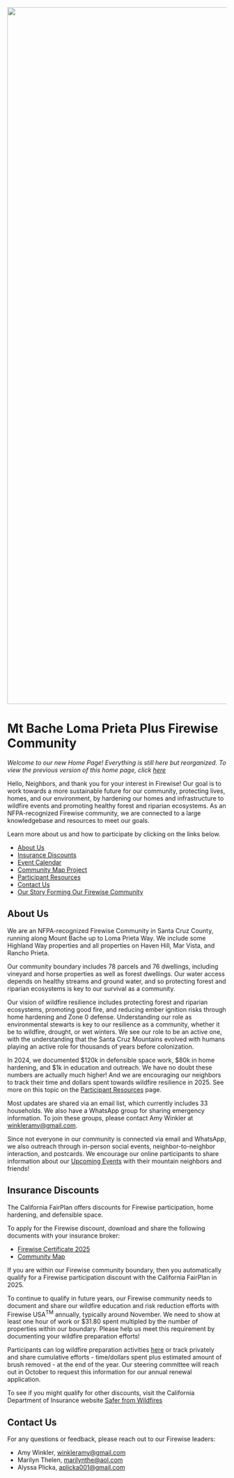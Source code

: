 <img src="Logo3.png" width="1600">

# Mt Bache Loma Prieta Plus Firewise Community

*Welcome to our new Home Page! Everything is still here but reorganized. To view the previous version of this home page, click [here](README%20Original.html)*

Hello, Neighbors, and thank you for your interest in Firewise! Our goal is to work towards a more sustainable future for our community, protecting lives, homes, and our environment, by hardening our homes and infrastructure to wildfire events and promoting healthy forest and riparian ecosystems. As an NFPA-recognized Firewise community, we are connected to a large knowledgebase and resources to meet our goals.

Learn more about us and how to participate by clicking on the links below.

- [About Us](#about-us)
- [Insurance Discounts](#insurance-discounts)
- [Event Calendar](https://winkleramy.github.io/Firewise/Events.html)
- [Community Map Project](https://winkleramy.github.io/MtBacheLomaPrietaPlus/)
- [Participant Resources](https://winkleramy.github.io/Firewise/ParticipantResources.html)
- [Contact Us](#contact-us)
- [Our Story Forming Our Firewise Community](https://winkleramy.github.io/Firewise/WhyJoinFirewise.html)

## About Us

We are an NFPA-recognized Firewise Community in Santa Cruz County, running along Mount Bache up to Loma Prieta Way. We include some Highland Way properties and all properties on Haven Hill, Mar Vista, and Rancho Prieta. 

Our community boundary includes 78 parcels and 76 dwellings, including vineyard and horse properties as well as forest dwellings. Our water access depends on healthy streams and ground water, and so protecting forest and riparian ecosystems is key to our survival as a community. 

Our vision of wildfire resilience includes protecting forest and riparian ecosystems, promoting good fire, and reducing ember ignition risks through home hardening and Zone 0 defense. Understanding our role as environmental stewarts is key to our resilience as a community, whether it be to wildfire, drought, or wet winters. We see our role to be an active one, with the understanding that the Santa Cruz Mountains evolved with humans playing an active role for thousands of years before colonization.

In 2024, we documented $120k in defensible space work, $80k in home hardening, and $1k in education and outreach. We have no doubt these numbers are actually much higher! And we are encouraging our neighbors to track their time and dollars spent towards wildfire resilience in 2025. See more on this topic on the [Participant Resources](https://winkleramy.github.io/Firewise/ParticipantResources.html) page.

Most updates are shared via an email list, which currently includes 33 households. We also have a WhatsApp group for sharing emergency information. To join these groups, please contact Amy Winkler at winkleramy@gmail.com.

Since not everyone in our community is connected via email and WhatsApp, we also outreach through in-person social events, neighbor-to-neighbor interaction, and postcards. We encourage our online participants to share information about our [Upcoming Events](https://winkleramy.github.io/Firewise/Events.html) with their mountain neighbors and friends!

## Insurance Discounts

The California FairPlan offers discounts for Firewise participation, home hardening, and defensible space.

To apply for the Firewise discount, download and share the following documents with your insurance broker:

- [Firewise Certificate 2025](Mt%20Bache%20Loma%20Prieta%20Plus%20%202024%20Certificate.pdf)
- [Community Map](Resources/Community%20Boundary.png)

If you are within our Firewise community boundary, then you automatically qualify for a Firewise participation discount with the California FairPlan in 2025.

To continue to qualify in future years, our Firewise community needs to document and share our wildfire education and risk reduction efforts with Firewise USA<sup>TM</sup> annually, typically around November. We need to show at least one hour of work or $31.80 spent multipled by the number of properties within our boundary. Please help us meet this requirement by documenting your wildfire preparation efforts! 

Participants can log wildfire preparation activities [here](https://docs.google.com/spreadsheets/d/1HqfeKdMY8orYj6p21nRU8xL4xSn_N-H0nxbRe3LQyBw/edit?usp=share_link) or track privately and share cumulative efforts - time/dollars spent plus estimated amount of brush removed - at the end of the year. Our steering committee will reach out in October to request this information for our annual renewal application.

To see if you might qualify for other discounts, visit the California Department of Insurance website [Safer from Wildfires](https://www.insurance.ca.gov/01-consumers/200-wrr/Safer-from-Wildfires.cfm)

## Contact Us

For any questions or feedback, please reach out to our Firewise leaders:

- Amy Winkler, [winkleramy@gmail.com](mailto:winkleramy@gmail.com?subject=Mount%20Bache%20Firewise)
- Marilyn Thelen, [marilynthe@aol.com](mailto:marilynthe@aol.com?subject=Mount%20Bache%20Firewise)
- Alyssa Plicka, [aplicka001@gmail.com](mailto:aplicka001@gmail.com?subject=Mount%20Bache%20Firewise)
